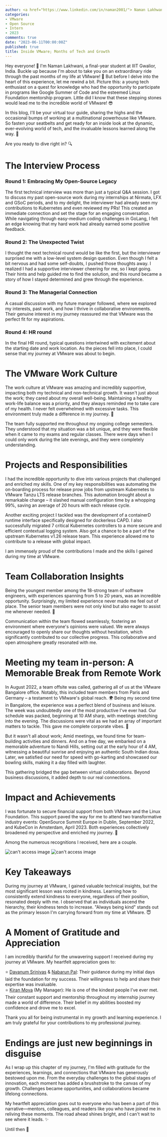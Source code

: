 ```yaml
---
author: <a href="https://www.linkedin.com/in/naman2001/"> Naman Lakhwani</a>
categories:
- VMware
- Open Source
- Intern
- 2023
comments: true
date: "2023-06-11T00:00:00Z"
published: true
title: Inside VMware; Months of Tech and Growth
---
```


Hey everyone! 👋 I'm Naman Lakhwani, a final-year student at IIIT Gwalior, India. Buckle up because I'm about to take you on an extraordinary ride through the past months of my life at VMware! 🚀 But before I delve into the heart of this experience, let me rewind a bit. Picture this: a young tech enthusiast on a quest for knowledge who had the opportunity to participate in programs like Google Summer of Code and the esteemed Linux Foundation mentorship program. Little did I know that these stepping stones would lead me to the incredible world of VMware! 😎

In this blog, I'll be your virtual tour guide, sharing the highs and the occasional bumps of working at a multinational powerhouse like VMware. So fasten your seatbelts and get ready for an inside look at the dynamic, ever-evolving world of tech, and the invaluable lessons learned along the way. 🌟

Are you ready to dive right in? 🔍

# The Interview Process
### Round 1: Embracing My Open-Source Legacy
The first technical interview was more than just a typical Q&A session. I got to discuss my past open-source work during my internships at Nirmata, LFX and GSoC periods, and to my delight, the interviewer had already seen my contributions to Kubernetes and even reviewed my PRs! This created an immediate connection and set the stage for an engaging conversation. While navigating through easy-medium coding challenges in GoLang, I felt an edge knowing that my hard work had already earned some positive feedback.

### Round 2: The Unexpected Twist
I thought the next technical round would be like the first, but the interviewer surprised me with a low-level system design question. Even though I felt a bit nervous and had some self-doubts, I pushed those thoughts away. I realized I had a supportive interviewer cheering for me, so I kept going. Their hints and help guided me to find the solution, and this round became a story of how I stayed determined and grew through the experience.

### Round 3: The Managerial Connection
A casual discussion with my future manager followed, where we explored my interests, past work, and how I thrive in collaborative environments. Their genuine interest in my journey reassured me that VMware was the perfect fit for my aspirations.

### Round 4: HR round
In the final HR round, typical questions intertwined with excitement about the starting date and work location. As the pieces fell into place, I could sense that my journey at VMware was about to begin.

# The VMware Work Culture
The work culture at VMware was amazing and incredibly supportive, impacting both my technical and non-technical growth. It wasn't just about the work; they cared about my overall well-being. Maintaining a healthy work-life balance was a priority, and they always reminded me to take care of my health. I never felt overwhelmed with excessive tasks. This environment truly made a difference in my journey. 🌱

The team fully supported me throughout my ongoing college semesters. They understood that my situation was a bit unique, and they were flexible when it came to my exams and regular classes. There were days when I could only work during the late evenings, and they were completely understanding.

# Projects and Responsibilities
I had the incredible opportunity to dive into various projects that challenged and enriched my skills. One of my key responsibilities was automating the on-boarding process for release prow jobs from upstream Kubernetes to VMware Tanzu LTS release branches. This automation brought about a remarkable change – it slashed manual configuration time by a whopping 99%, saving an average of 20 hours with each release cycle.

Another exciting project I tackled was the development of a containerD runtime interface specifically designed for dockerless CAPD. I also successfully migrated 7 critical Kubernetes controllers to a more secure and efficient contextual logging system. Also got a chance to be a part of the upstream Kubernetes v1.26 release team. This experience allowed me to contribute to a release with global impact.

I am immensely proud of the contributions I made and the skills I gained during my time at VMware.

# Team Collaboration Insights
Being the youngest member among the 18-strong team of software engineers, with experiences spanning from 5 to 20 years, was an incredible opportunity. Surprisingly, my limited experience never made me feel out of place. The senior team members were not only kind but also eager to assist me whenever needed. 🤝 

Communication within the team flowed seamlessly, fostering an environment where everyone's opinions were valued. We were always encouraged to openly share our thoughts without hesitation, which significantly contributed to our collective progress. This collaborative and open atmosphere greatly resonated with me.

# Meeting my team in-person: A Memorable Break from Remote Work
In August 2022, a team offsite was called, gathering all of us at the VMware Bangalore office. Notably, this included team members from Paris and Germany – a testament to VMware's global reach. 🌍 Being my second time in Bangalore, the experience was a perfect blend of business and leisure. The week was undoubtedly one of the most productive I've ever had. Our schedule was packed, beginning at 10 AM sharp, with meetings stretching into the evening. The discussions were vital as we had an array of important matters to tackle. This gave me complete corporate vibes. 💼

But it wasn't all about work; Amid meetings, we found time for team-building activities and dinners. And on a free day, we embarked on a memorable adventure to Nandi Hills, setting out at the early hour of 4 AM, witnessing a beautiful sunrise and enjoying an authentic South Indian dosa. Later, we satisfied our need for speed with go-karting and showcased our bowling skills, making it a day filled with laughter.

This gathering bridged the gap between virtual collaborations. Beyond business discussions, it added depth to our real connections.

# Impact and Achievements

I was fortunate to secure financial support from both VMware and the Linux Foundation. This support paved the way for me to attend two transformative industry events: OpenSource Summit Europe in Dublin, September 2022, and KubeCon in Amsterdam, April 2023. Both experiences collectively broadened my perspective and enriched my journey. 🌟

Among the numerous recognitions I received, here are a couple.

![can't access image](../images/vmware-shoutout-2.png)
![can't access image](../images/vmware-shoutout-1.png)

# Key Takeaways
During my journey at VMware, I gained valuable technical insights, but the most significant lesson was rooted in kindness. Learning how to consistently extend kindness to everyone, regardless of their position, resonated deeply with me. I observed that as individuals ascend the hierarchy, their kindness tends to increase. "Always being kind" stands out as the primary lesson I'm carrying forward from my time at VMware. 😇

# A Moment of Gratitude and Appreciation
I am incredibly thankful for the unwavering support I received during my journey at VMware. My heartfelt appreciation goes to:

⭐ [Davanum Srinivas](https://www.linkedin.com/in/davanum/) & [Nabarun Pal](https://www.linkedin.com/in/palnabarun/): Their guidance during my initial days laid the foundation for my success. Their willingness to help and share their expertise was invaluable.\
⭐ [Kiran Mova](https://www.linkedin.com/in/kiranmova/) (My Manager): He is one of the kindest people I’ve ever met. Their constant support and mentorship throughout my internship journey made a world of difference. Their belief in my abilities boosted my confidence and drove me to excel. 

Thank you all for being instrumental in my growth and learning experience. I am truly grateful for your contributions to my professional journey.

# Endings are just new beginnings in disguise
As I wrap up this chapter of my journey, I'm filled with gratitude for the experiences, learnings, and connections that VMware has generously bestowed upon me. From the everyday challenges to the global stages of innovation, each moment has added a brushstroke to the canvas of my growth. Challenges became opportunities, and collaborations became lifelong connections.

My heartfelt appreciation goes out to everyone who has been a part of this narrative—mentors, colleagues, and readers like you who have joined me in reliving these moments. The road ahead shines bright, and I can't wait to see where it leads. ✨

Until then :wave:
